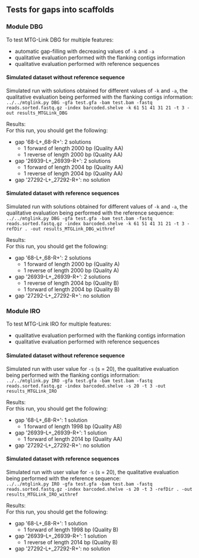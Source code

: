 ## Tests for gaps into scaffolds

### Module DBG

To test MTG-Link DBG for multiple features:  
* automatic gap-filling with decreasing values of `-k` and `-a`  
* qualitative evaluation performed with the flanking contigs information  
* qualitative evaluation performed with reference sequences

#### Simulated dataset without reference sequence

Simulated run with solutions obtained for different values of `-k` and `-a`, the qualitative evaluation being performed with the flanking contigs information:  
`../../mtglink.py DBG -gfa test.gfa -bam test.bam -fastq reads.sorted.fastq.gz -index barcoded.shelve -k 61 51 41 31 21 -t 3 -out results_MTGLink_DBG`  

Results:  
For this run, you should get the following:  
* gap '68-L+_68-R+': 2 solutions 
    * 1 forward of length 2000 bp (Quality AA)  
    * 1 reverse of length 2000 bp (Quality AA)  
* gap '26939-L+_26939-R+': 2 solutions
    * 1 forward of length 2004 bp (Quality AA)  
    * 1 reverse of length 2004 bp (Quality AA)  
* gap '27292-L+_27292-R+': no solution

#### Simulated dataset with reference sequences

Simulated run with solutions obtained for different values of `-k` and `-a`, the qualitative evaluation being performed with the reference sequence:  
`../../mtglink.py DBG -gfa test.gfa -bam test.bam -fastq reads.sorted.fastq.gz -index barcoded.shelve -k 61 51 41 31 21 -t 3 -refDir . -out results_MTGLink_DBG_withref`  

Results:  
For this run, you should get the following:  
* gap '68-L+_68-R+': 2 solutions  
    * 1 forward of length 2000 bp (Quality A)  
    * 1 reverse of length 2000 bp (Quality A)  
* gap '26939-L+_26939-R+': 2 solutions
    * 1 reverse of length 2004 bp (Quality B)  
    * 1 forward of length 2004 bp (Quality B)  
* gap '27292-L+_27292-R+': no solution

### Module IRO

To test MTG-Link IRO for multiple features:  
* qualitative evaluation performed with the flanking contigs information  
* qualitative evaluation performed with reference sequences

#### Simulated dataset without reference sequence

Simulated run with user value for `-s` (s = 20), the qualitative evaluation being performed with the flanking contigs information:  
`../../mtglink.py IRO -gfa test.gfa -bam test.bam -fastq reads.sorted.fastq.gz -index barcoded.shelve -s 20 -t 3 -out results_MTGLink_IRO`  

Results:  
For this run, you should get the following:  
* gap '68-L+_68-R+': 1 solution 
    * 1 forward of length 1998 bp (Quality AB)  
* gap '26939-L+_26939-R+': 1 solution
    * 1 forward of length 2014 bp (Quality AA)  
* gap '27292-L+_27292-R+': no solution

#### Simulated dataset with reference sequences

Simulated run with user value for `-s` (s = 20), the qualitative evaluation being performed with the reference sequence:  
`../../mtglink.py IRO -gfa test.gfa -bam test.bam -fastq reads.sorted.fastq.gz -index barcoded.shelve -s 20 -t 3 -refDir . -out results_MTGLink_IRO_withref`  

Results:  
For this run, you should get the following:  
* gap '68-L+_68-R+': 1 solution  
    * 1 forward of length 1998 bp (Quality B)  
* gap '26939-L+_26939-R+': 1 solution
    * 1 reverse of length 2014 bp (Quality B)  
* gap '27292-L+_27292-R+': no solution
